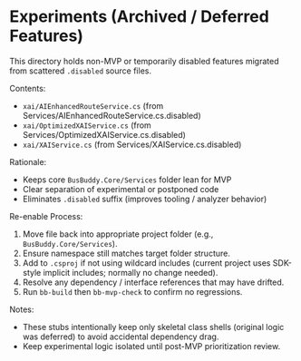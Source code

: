 # Experiments (Archived / Deferred Features)

This directory holds non-MVP or temporarily disabled features migrated from scattered `.disabled` source files.

Contents:

- `xai/AIEnhancedRouteService.cs` (from Services/AIEnhancedRouteService.cs.disabled)
- `xai/OptimizedXAIService.cs` (from Services/OptimizedXAIService.cs.disabled)
- `xai/XAIService.cs` (from Services/XAIService.cs.disabled)

Rationale:

- Keeps core `BusBuddy.Core/Services` folder lean for MVP
- Clear separation of experimental or postponed code
- Eliminates `.disabled` suffix (improves tooling / analyzer behavior)

Re-enable Process:

1. Move file back into appropriate project folder (e.g., `BusBuddy.Core/Services`).
2. Ensure namespace still matches target folder structure.
3. Add to `.csproj` if not using wildcard includes (current project uses SDK-style implicit includes; normally no change needed).
4. Resolve any dependency / interface references that may have drifted.
5. Run `bb-build` then `bb-mvp-check` to confirm no regressions.

Notes:

- These stubs intentionally keep only skeletal class shells (original logic was deferred) to avoid accidental dependency drag.
- Keep experimental logic isolated until post-MVP prioritization review.
